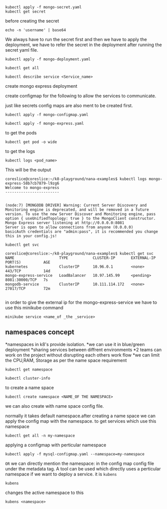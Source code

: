 ```
kubectl apply -f mongo-secret.yaml
kubectl get secret

```
before creating the secret 
```
echo -n 'username' | base64
```
We always have to run the secret first and then we have to apply the deployment, we have to refer the secret in the deployment after running the secret yaml file.
```
kubectl apply -f mongo-deployment.yaml 
```
```
kubectl get all
```

```
kubectl describe service <Service_name>
```
create mongo express deployment

create configmap for the following to allow the services to communicate.

just like secrets config maps are also ment to be created first.

```
kubectl apply -f mongo-configmap.yaml 
```

```
kubectl apply -f mongo-express.yaml 

```
to get the pods

```
kubectl get pod -o wide
```
to get the logs

```
kubectl logs <pod_name>
```

This will be the output
```
coreslice@coreslice:~/k8-playground/nana-examples$ kubectl logs mongo-express-58b7cb7879-l9zg6
Welcome to mongo-express
------------------------


(node:7) [MONGODB DRIVER] Warning: Current Server Discovery and Monitoring engine is deprecated, and will be removed in a future version. To use the new Server Discover and Monitoring engine, pass option { useUnifiedTopology: true } to the MongoClient constructor.
Mongo Express server listening at http://0.0.0.0:8081
Server is open to allow connections from anyone (0.0.0.0)
basicAuth credentials are "admin:pass", it is recommended you change this in your config.js!

```

```
kubectl get svc
```


```
coreslice@coreslice:~/k8-playground/nana-examples$ kubectl get svc
NAME                    TYPE           CLUSTER-IP       EXTERNAL-IP   PORT(S)          AGE
kubernetes              ClusterIP      10.96.0.1        <none>        443/TCP          14d
mongo-express-service   LoadBalancer   10.97.145.99     <pending>     8081:30000/TCP   7s
mongodb-service         ClusterIP      10.111.114.172   <none>        27017/TCP        72m


```
in order to give the external ip for the mongo-express-service
we have to use this minikube command

```
minikube service <name_of _the _service>
```

## namespaces concept

*namespaces in k8's provide isolation. 
*we can use it in blue/green deployment
*sharing services between diffrent environments
*2 teams can work on the project without disrupting each others work flow
*we can limit the CPU,RAM, Storage as per the name space requirement
```
kubectl get namespace
```
```
kubectl cluster-info
```

to create a name space
```
kubectl create namespace <NAME_OF THE NAMESPACE>
```
we can also create with name space config file.

normally it takes default namespace.after creating a name space we can apply the config map with the namespace.
to get services which use this namespace
```
kubectl get all -n my-namespace
```
applying a configmap with perticular namespace
```
kubectl apply -f mysql-configmap.yaml --namespace=my-namespace
```
```OR```
we can directly mention the namespace: <namespacename> in the config map config file under the metadata tag.
A tool can be used which directly uses a perticular namespace if we want to deploy a service. it is ```kubens```
```
kubens
```
changes the active namespace to this
```
kubens <namespace>
```
